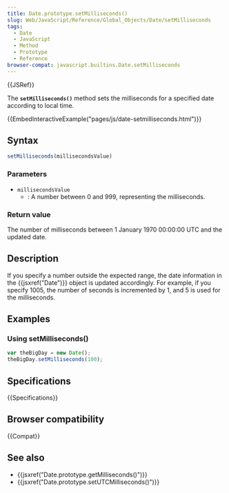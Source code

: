 ```yaml
---
title: Date.prototype.setMilliseconds()
slug: Web/JavaScript/Reference/Global_Objects/Date/setMilliseconds
tags:
  - Date
  - JavaScript
  - Method
  - Prototype
  - Reference
browser-compat: javascript.builtins.Date.setMilliseconds
---
```

{{JSRef}}

The **`setMilliseconds()`** method sets the milliseconds for a specified date
according to local time.

{{EmbedInteractiveExample("pages/js/date-setmilliseconds.html")}}

## Syntax

```js
setMilliseconds(millisecondsValue)
```

### Parameters

- `millisecondsValue`
  - : A number between 0 and 999, representing the milliseconds.

### Return value

The number of milliseconds between 1 January 1970 00:00:00 UTC and the updated
date.

## Description

If you specify a number outside the expected range, the date information in the
{{jsxref("Date")}} object is updated accordingly. For example, if you
specify 1005, the number of seconds is incremented by 1, and 5 is used for the
milliseconds.

## Examples

### Using setMilliseconds()

```js
var theBigDay = new Date();
theBigDay.setMilliseconds(100);
```

## Specifications

{{Specifications}}

## Browser compatibility

{{Compat}}

## See also

- {{jsxref("Date.prototype.getMilliseconds()")}}
- {{jsxref("Date.prototype.setUTCMilliseconds()")}}
